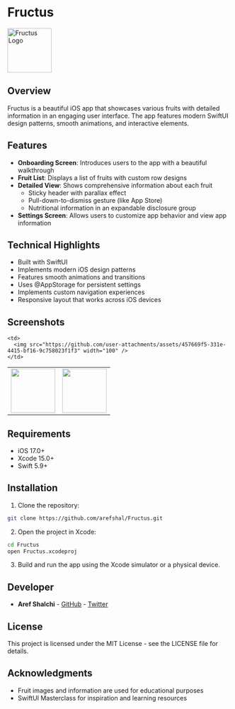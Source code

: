 # Fructus

<img src="https://github.com/user-attachments/assets/e1e32e48-c49c-4038-9ba9-5a149f7b90a9" width="100" alt="Fructus Logo">

## Overview

Fructus is a beautiful iOS app that showcases various fruits with detailed information in an engaging user interface. The app features modern SwiftUI design patterns, smooth animations, and interactive elements.

## Features

- **Onboarding Screen**: Introduces users to the app with a beautiful walkthrough
- **Fruit List**: Displays a list of fruits with custom row designs
- **Detailed View**: Shows comprehensive information about each fruit
  - Sticky header with parallax effect
  - Pull-down-to-dismiss gesture (like App Store)
  - Nutritional information in an expandable disclosure group
- **Settings Screen**: Allows users to customize app behavior and view app information

## Technical Highlights

- Built with SwiftUI
- Implements modern iOS design patterns
- Features smooth animations and transitions
- Uses @AppStorage for persistent settings
- Implements custom navigation experiences
- Responsive layout that works across iOS devices

## Screenshots

<table>
  <tr>
    <td>
      <img src="https://github.com/user-attachments/assets/9560aff0-c1af-45c3-aa02-5be157e00f2a" width="100" />
    </td>
    <td>
      <img src="https://github.com/user-attachments/assets/aff85b45-085d-4939-8391-746a625cfe15" width="100" />
    </td>

    <td>
      <img src="https://github.com/user-attachments/assets/457669f5-331e-4415-bf16-9c758023f1f3" width="100" />
    </td>
  </tr>
</table>

## Requirements

- iOS 17.0+
- Xcode 15.0+
- Swift 5.9+

## Installation

1. Clone the repository:
```bash
git clone https://github.com/arefshal/Fructus.git
```

2. Open the project in Xcode:
```bash
cd Fructus
open Fructus.xcodeproj
```

3. Build and run the app using the Xcode simulator or a physical device.

## Developer

- **Aref Shalchi** - [GitHub](https://github.com/arefshal) - [Twitter](https://twitter.com/arefshalchi)

## License

This project is licensed under the MIT License - see the LICENSE file for details.

## Acknowledgments

- Fruit images and information are used for educational purposes
- SwiftUI Masterclass for inspiration and learning resources
